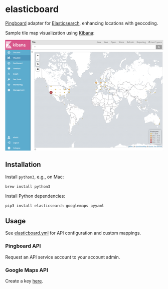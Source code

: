 # elasticboard

[Pingboard](pingboard.com) adapter for [Elasticsearch](https://www.elastic.co/products/elasticsearch), enhancing locations with geocoding.

Sample tile map visualization using [Kibana](https://www.elastic.co/products/kibana):

![preview](preview.png)

## Installation
Install `python3`, e.g., on Mac:
```
brew install python3
```

Install Python dependencies:

```
pip3 install elasticsearch googlemaps pyyaml
```

## Usage
See [elasticboard.yml](elasticboard.yml) for API configuration and custom mappings.

### Pingboard API
Request an API service account to your account admin.

### Google Maps API
Create a key [here](https://developers.google.com/maps/documentation/geocoding/get-api-key#key).
